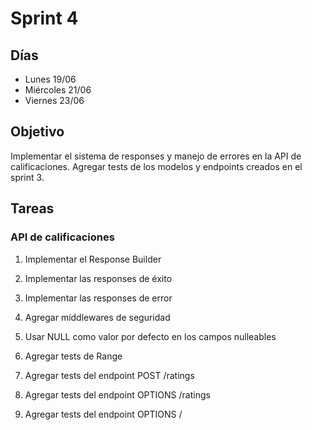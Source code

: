 # Sprint 4

## Días

- Lunes 19/06
- Miércoles 21/06
- Viernes 23/06

## Objetivo

Implementar el sistema de responses y manejo de errores en la API de calificaciones. Agregar tests de los modelos y endpoints creados en el sprint 3.

## Tareas

### API de calificaciones

1. Implementar el Response Builder

2. Implementar las responses de éxito

3. Implementar las responses de error

4. Agregar middlewares de seguridad

5. Usar NULL como valor por defecto en los campos nulleables

6. Agregar tests de Range

7. Agregar tests del endpoint POST /ratings

8. Agregar tests del endpoint OPTIONS /ratings

9. Agregar tests del endpoint OPTIONS /
